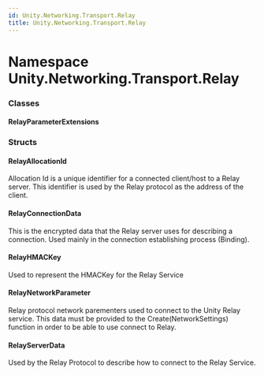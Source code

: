 ```yaml
---
id: Unity.Networking.Transport.Relay
title: Unity.Networking.Transport.Relay
---
```



# Namespace Unity.Networking.Transport.Relay









### Classes

#### RelayParameterExtensions




### Structs

#### RelayAllocationId


Allocation Id is a unique identifier for a connected client/host to a
Relay server. This identifier is used by the Relay protocol as the
address of the client.



#### RelayConnectionData


This is the encrypted data that the Relay server uses for describing a
connection. Used mainly in the connection establishing process
(Binding).



#### RelayHMACKey


Used to represent the HMACKey for the Relay Service



#### RelayNetworkParameter


Relay protocol network parementers used to connect to the Unity Relay
service. This data must be provided to the Create(NetworkSettings)
function in order to be able to use connect to Relay.



#### RelayServerData


Used by the Relay Protocol to describe how to connect to the Relay
Service.





